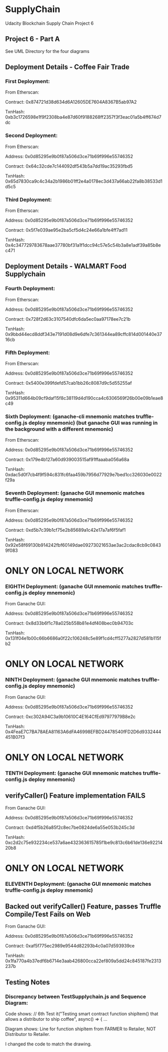 # SupplyChain
Udacity Blockchain Supply Chain Project 6

## Project 6 - Part A
See UML Directory for the four diagrams

## Deployment Details - Coffee Fair Trade
### First Deployment:
From Etherscan:

Contract:
0x874721d38d634d6A12605DE7604A8367B5ab97A2

TxnHash:
0xb3c1726598e1f9f2308ba4e87d60f9188268ff2357f3f3eac01a5b4ff674d7dc

### Second Deployment:
From Etherscan:

Address:
0x0d85295e9b0f87a506d3ce71b69f996e55746352

Contract:
0x64c32cde7c144092df543b5a7dd19ac35293fbd5

TxnHash:
0x65d7830ca9c4c34a2b1986b01ff2e4a0178ec3d437a66ab22fa8b38533d1d5c5


### Third Deployment:
From Etherscan:

Address:
0x0d85295e9b0f87a506d3ce71b69f996e55746352

Contract:
0x5f7e039ae95e2ba5cf5d4c24e66a1bfe4ff7ad11

TxnHash:
0x4c347729783678aae37780bf31a1f1dcc94c57e5c54b3a8e1adf39a85b8ec471



## Deployment Details - WALMART Food Supplychain
### Fourth Deployment: 
From Etherscan:

Address:
0x0d85295e9b0f87a506d3ce71b69f996e55746352

Contract:
0x728f2d63c3107540dfc6da5ec0aa97178ee7c21b

TxnHash:
0x9bbd44ecd8ddf343e7191d08d9e6dfe7c361344ea89cffc814d001440e3716cb


### Fifth Deployment: 
From Etherscan:

Address:
0x0d85295e9b0f87a506d3ce71b69f996e55746352

Contract:
0x5400e399fdefd57cab1bb26c8087d9c5d55255af

TxnHash:
0x95311d664b09cf9daf15f8c38119d4d190cca4c6306569f26b00e09b1eae8c49


### Sixth Deployment: (ganache-cli mnemonic matches truffle-config.js deploy mnemonic) (but ganache GUI was running in the background with a different mnemonic) 
From Etherscan:

Address:
0x0d85295e9b0f87a506d3ce71b69f996e55746352

Contract:
0x179e4b127a60d939003515af91ffaaaba056a68a

TxnHash:
0xdac5d0f7cb4f9f594c831fc6faa459b7956d77929e7bed1cc326030e0022f29a

### Seventh Deployment: (ganache GUI mnemonic matches truffle-config.js deploy mnemonic) 
From Etherscan:

Address:
0x0d85295e9b0f87a506d3ce71b69f996e55746352

Contract:
0xd5b7c39b1cf75e2b85689a1c42e17a7af6f5faf1

TxnHash:
0x92e58f69130b914242fbf60149dae09273021653ae3ac2cdac8cb9c08439f083

# ONLY ON LOCAL NETWORK
### EIGHTH Deployment: (ganache GUI mnemonic matches truffle-config.js deploy mnemonic) 
From Ganache GUI:

Address:
0x0d85295e9b0f87a506d3ce71b69f996e55746352

Contract:
0x8d33b6f1c78a025b558b81e4df408bec0b94703c

TxnHash:
0x131f04e1b00c66b6686a0f22c106248c5e89f1cd4cff5277a2827d581b115fb2

# ONLY ON LOCAL NETWORK
### NINTH Deployment: (ganache GUI mnemonic matches truffle-config.js deploy mnemonic) 
From Ganache GUI:

Address:
0x0d85295e9b0f87a506d3ce71b69f996e55746352

Contract:
0xc302A94C3a9b10610C4E164CfEd97977979B8e2c

TxnHash:
0x4FeaE7C7BA78AEA81163A6dFA46998EFBD24478540fFD2D6d9332444451B07f3


# ONLY ON LOCAL NETWORK
### TENTH Deployment: (ganache GUI mnemonic matches truffle-config.js deploy mnemonic) 
## verifyCaller() Feature implementation FAILS
From Ganache GUI:

Address:
0x0d85295e9b0f87a506d3ce71b69f996e55746352

Contract:
0xd4f5b26a85f2c8ec7be0824de6a55e053b245c3d

TxnHash:
0xc2d2c75e932234ce537a6ae432363615785f1be9c813c6b61de136e9221420b8


# ONLY ON LOCAL NETWORK
### ELEVENTH Deployment: (ganache GUI mnemonic matches truffle-config.js deploy mnemonic) 
## Backed out verifyCaller() Feature, passes Truffle Compile/Test Fails on Web
From Ganache GUI:

Address:
0x0d85295e9b0f87a506d3ce71b69f996e55746352

Contract:
0xaf5f775ec2989e9544d82293b4c0a07d593939ce

TxnHash:
0x1fa770a4b37edf6b6714e3aab426800cca22ef809a5dd24c845187fe2313237b








## Testing Notes
### Discrepancy between TestSupplychain.js and Sequence Diagram:
Code shows: // 6th Test
    it("Testing smart contract function shipItem() that allows a distributor to ship coffee", async() => { ...

Diagram shows: Line for function shipItem from FARMER to Retailer, NOT Distributor to Retailer.

I changed the code to match the drawing.
